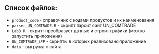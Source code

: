 ## Список файлов:
* ```product_code``` - справочник с кодами продуктов и их наименования
* ```parser_UN_COMTRADE.R``` - скрипт парсит сайт UN_COMTRADE
* ```Lab3.R``` - скрипт преобразует данные и строит графики (можно запустить приложения)
* ```UN_COMTRADE_APP``` - скрипты в которых реализовано приложение
* ```data``` - выгрузка с сайта